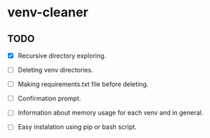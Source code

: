 # venv-cleaner

## TODO
- [X] Recursive directory exploring.
- [ ] Deleting venv directories.
- [ ] Making requirements.txt file before deleting.
- [ ] Confirmation prompt.
- [ ] Information about memory usage for each venv and in general.
- [ ] Easy instalation using pip or bash script.

